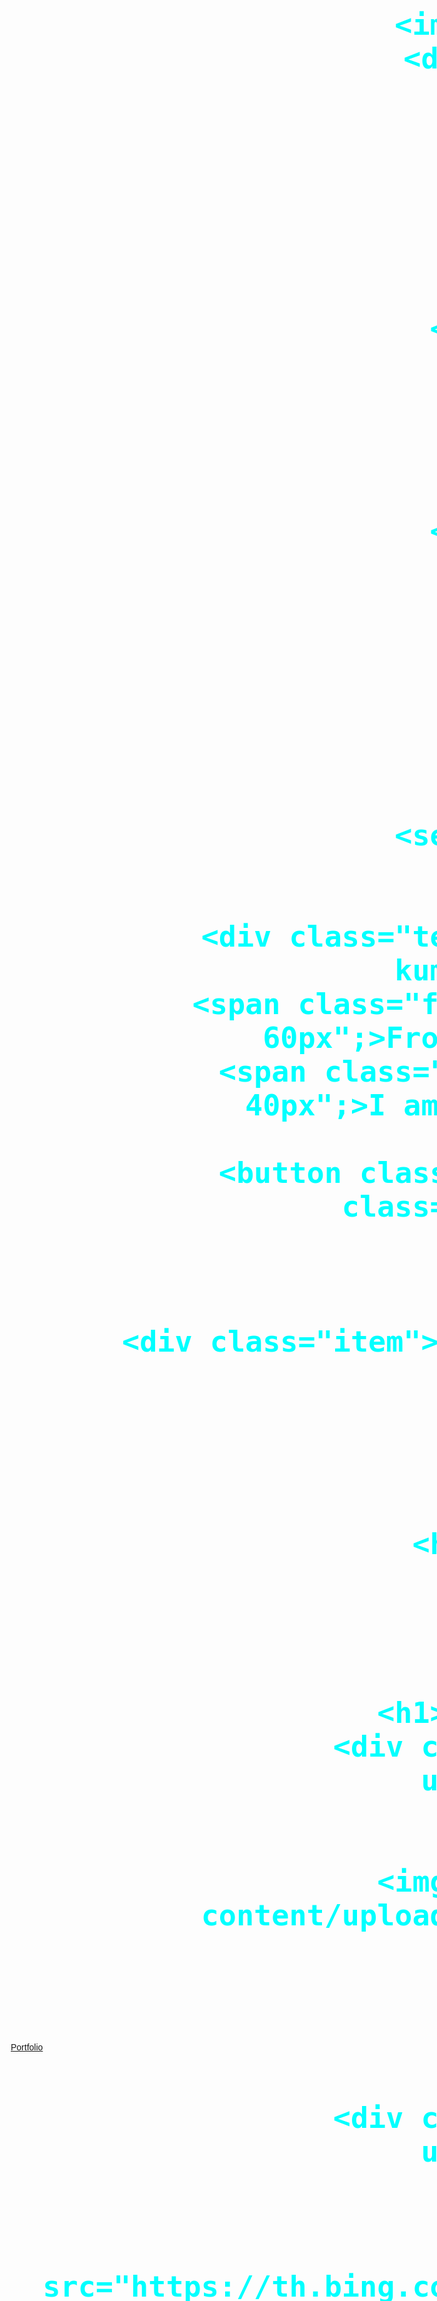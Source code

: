 <!DOCTYPE html>
<html lang="en">
<head>
    <meta charset="UTF-8">
    <meta name="viewport" content="width=device-width, initial-scale=1.0">
    <title>Document</title>
    <link rel="stylesheet" href="style.css">
    <link href='https://unpkg.com/boxicons@2.1.4/css/boxicons.min.css' rel='stylesheet'>
    </style>
</head>
<body>
    <header class="header1">
        <a href="#" class="logo">Portfolio</a>
        <nav class="navbar">
            <a href="index.html">Home</a>
            <a href="#">About</a>
            <a href="#">Skill</a>
            <a href="#">Portfolio</a>
            <a href="#">Contact</a>

        </nav>
    </header>
    <div id="main">
        <img src="www.jpg"alt="" >
        <div id="text-div"></div>
        <div id="scroll-div">
            <h1>Portfolio</h1>
            <h1>Portfolio</h1>
            <h1>Portfolio</h1>
            <h1>Portfolio</h1>
            
        </div>
        <div id="scroll-div2">
            <h1>Aman</h1>
            <h1>Aman</h1>
            <h1>Aman</h1>
            <h1>Aman</h1>
        </div>
        <div id="scroll-div3">
            <h1>photo</h1>
            <h1>photo</h1>
            <h1>photo</h1>
            <h1>photo</h1>
           
        </div>
    </div>
    
    
<!-- <div class="about">About</div> -->
    <section class="home">
        <div class="item">

           <div class="text"><span  class="Aman">Hi, i am Aman kumar</span></div><br>
           <span class="frontend" style="color: aqua;font-size: 60px";>Front end developer</span><br>
          <span class="text1" style="color:red; font-size: 40px";>I am playing football</span><br>
          <br>
        <button class="button">Submit</button> <button class="button">Done</button>

        </div>
        
        <div class="item"><img src="lll.jpg" width="300px"></div>
      
    </section>
    <div id="page2">
        <div id="text4">
            <h5>PROJECT</h5>
            <h1>LATEST <br>PROJECTS</h1>
        </div>
        <div id="project">
            <div class="projects p1">
                <div id="text3">
                    <h1>Netflix clone, <br>Page Design </h1>
                    <div class="circle"><i class="ri-arrow-right-up-line"></i></div>
                </div>
                <div id="image">
                    <img src="https://citizenjournal.net/wp-content/uploads/2021/04/netflix.jpg" alt="">
                </div>
            </div>
            <div class="projects p2">
                <div id="text3">
                    <h1>WEBSITE <br> Design </h1>
                    <div class="circle"><i class="ri-arrow-right-up-line"></i></div>
                </div>
                <div id="image">
                    <img src="https://th.bing.com/th/id/OIP.ExUMGcgLhnkYGwDJXWDd1QHaF8?rs=1&pid=ImgDetMain" alt="">
                </div>
            </div>
            <div class="projects p3">
                <div id="text3">
                    <h1>Python AI <br>Tool </h1>
                    <div class="circle"><i class="ri-arrow-right-up-line"></i></div>
                </div>
                <div id="image">
                    <img src="https://th.bing.com/th/id/OIP.gl2p1DMgj3Y6ltU7iAl2MQHaDL?w=299&h=150&c=7&r=0&o=5&dpr=1.3&pid=1.7" alt="">
                </div>
            </div>
            
        </div>
    </div>
    <div id="page1">
        <img src="./stamp.png" alt="">
        <div id="right">
            <div id="text1">
                <h5>Service</h5>
                <h1> I Have <br>Skill's</h1>
                <h4>-As a web developer, i specialize in creating and maintaining websites and web applications. i responsibilities may include coding, designing user interfaces, testing, debugging, and collaborating with clients or team members. i likely work with various programming languages, frameworks, and technologies to build responsive, functional, and visually appealing web experiences for users. Keeping up with industry trends and best practices is crucial in this fast-evolving field.!</h4>
            </div>
        </div>
        <div id="left">
            <div class="box">
                <h4>--</h4>
                <h1>WEB<br>DEVELOPMENT</h1>
                <div class="circle"><i class="ri-arrow-right-up-line"></i></div>
            </div>
            <div class="box">
                <h4>--</h4>
                <h1>PROGRAMMING<br> LANGUAGE'S</h1>
                <div class="circle"><i class="ri-arrow-right-up-line"></i></div>
            </div>
            <div class="box">
                <h4>--</h4>
                <h1>DESIGNER&<br>FREELANCER</h1>
                <div class="circle"><i class="ri-arrow-right-up-line"></i></div>
            </div>
            
        </div>
    </div>
    

    
</body>
</html>
<style>
*{
    margin: 0;
    padding: 0;
    box-sizing: border-box;
    font-family: 'poppins',sans-serif;
}

#main img{
    height: 50px;
    width: 50px;
    border-radius: 20px;
}
.header{
    height: 100vh;
    width: 100%;
    position: fixed;
    top: 0;
    left: 0;
    width: 80%;

    padding: 20px 10%;
    background:transparent ;
    display: flex;
    justify-content: space-between;
    align-items: center;
    z-index: 100;
    
    
}

.logo{
    position: relative;
    font-size: 25px;
    color:black;
    text-decoration: none;
    font-size: 3vw;
    font-weight: 600;
    padding: 40px;

}
.logo:hover{
    color: red;
}
.navbar{
    font-size: 55px;
    color: aqua;
    text-decoration: none;
    font-weight: 800;
    
}
.navbar a{
    font-size: 20px;
    color:black;
    text-decoration: 500;
    margin-left: 35px;
    text-decoration: none;
    list-style: none;
}
.navbar a:hover{
    color:crimson;
}

/* .container{
    border: 1px solid black;
    width:50px;
    height: 200px;
    clear: right; 
    background-size: cover;
   
} */
.home{
    height: 90vh;
    width: 100%;
   display: flex;
   justify-content: center;
   align-items: center;
   justify-content: space-around;
   margin-top: 10vh;
   background-color: #dadada89;
}

.home-sci{
    position:absolute;
    bottom: 40px;
    display: flex;
    justify-content:space-between;

}
.home-sci a {
    position: relative;
    display: inline-flex;
    justify-content: center;
    align-items: center;
    border: 2px solid black;
    color:rgb(28, 28, 215);
    
   
}

/* .home-sci a ::before{
    position: absolute;
    top: 0;
    left: 0;
    width: 0;
   
}

.home-sci a :hover::before{
width: 100%;
} */
.text .Aman{
    font-size: 80px;
    font-family: sans-serif;
    
}
.button{
    width: 19vh;
    padding: 2vh;
    font-size: 2vh;
    border-radius: 20px;
}
.button:hover{
    background-color: grey;
}
.header1{
    display: flex;
    justify-content: center;
    align-items: center;
    justify-content: space-between;
    width: 100%;
    /* background-color: rgb(98, 0, 255); */
}
.item img{
    border-radius: 30%;
    transition:  ease-in;
    
}
.Aman:hover{
    color: rgb(56, 38, 173);
    cursor: pointer;

}
/* .item img:hover{
    transform: scale();
} */

#main{
    height: 100%;
    width: 100%;
    /* background-color: red; */
    position: relative;
    display: flex;
    align-items: center;
    justify-content: center;

}
#main img{
    height: 700px;
    width: 500px;
    position: relative;
    z-index: 99;
    object-fit: cover;
}
#scroll-div{
    position: absolute;
    top: 24%;
    width: 100%;
    /* height: 100px; */
    white-space: nowrap;
    overflow-x: auto;
    overflow-y: hidden;
}
#scroll-div::-webkit-scrollbar{
    display: none;
}
#scroll-div h1{
    display: inline-block;
    font-size: 160px;
    text-transform: uppercase;
    margin-right: 30px;
    letter-spacing: 4px;
    font-family: monument;
    animation-name: scroll;
    animation-duration: 5s;
    animation-timing-function: linear;
    animation-iteration-count: infinite;

}
#scroll-div2{
    position: absolute;
    top: 44%;
    width: 100%;
    z-index: 100;
    /* height: 100px; */
    white-space: nowrap;
    overflow-x: auto;
    overflow-y: hidden;
}
#scroll-div2::-webkit-scrollbar{
    display: none;
}
#scroll-div2 h1{
    display: inline-block;
    font-size: 160px;
    text-transform: uppercase;
    margin-right: 30px;
    letter-spacing: 4px;
    color: transparent;
    font-family: monument;
    -webkit-text-stroke-width: 2px;
    -webkit-text-stroke-color: #000;
    animation-name: scroll;
    animation-duration: 3s;
    animation-timing-function: linear;
    animation-direction: reverse;
    animation-iteration-count: infinite;

}
#scroll-div3{
    position: absolute;
    top: 64%;
    width: 100%;
    /* height: 100px; */
    white-space: nowrap;
    overflow-x: auto;
    overflow-y: hidden;
}
#scroll-div3::-webkit-scrollbar{
    display: none;
}
#scroll-div3 h1{
    display: inline-block;
    font-size: 160px;
    text-transform: uppercase;
    margin-right: 30px;
    letter-spacing: 4px;
    font-family: monument;
    animation-name: scroll;
    animation-duration: 5s;
    animation-timing-function: linear;
    animation-iteration-count: infinite;
}
#text{
    font-size: 35px;
    position:absolute;
    font-family: monument;
    width: 60%;
    
    z-index: 999;
    top: 9%;
    text-transform: uppercase;
    text-align: center;
}
button{
    stroke-width: 6px;
    fill: transparent;
    stroke: #009ffd;
    stroke-dasharray: 85 400;
    stroke-dashoffset: -220;
    transition: 1s all ease;
}
@keyframes scroll {
    0%{
        transform: translateX(calc(-100% - 35px));

        
    }
    100%{
        
        transform: translateX(0);
       
    }
    /* from{

    }
    to{

    } */
}
.about{
    font-size: 15vh;
   
    border-bottom: 5px dotted black;
   width: 400px;
   transition: -1s;
}
.about:hover{
    color: red;
}

#page2{
    position: relative;
    height: 100vh;
    width: 100vw;
    background-color: #62d8d8bd;
}
#project{
    display: flex;
    align-items: center;
    justify-content: space-between;
    height: 50%;
    width: 90%;
    position: absolute;
    left: 50%;
    transform: translateX(-50%);
    bottom: 5%;
}
.projects{
    border-top: 2px solid #000;
    height: 100%;
    width: 31%;
}
#text3{
    display: flex;
    align-items: center;
    justify-content: space-between;
    padding: 0px 20px;
    height: 30%;
    width: 100%;
}
#image{
    height: 70%;
    width: 100%;
}
#image>img{
    height: 100%;
    width: 100%;
    object-fit: cover;
}
.p2{
    position: relative;
    top: -20%;
}
.p3{
    position: relative;
    top: -50%;
}
#text4{
    position: absolute;
    top: 10%;
    left: 5%;
    height: 20%;
    width: 30%;
}
#text4>h1{
    margin-top: 20px;
    font-size: 50px;
}
#text4>h5{
    color: #8873EF;
    transform: rotate(-20deg);
    position: absolute;
    top: 0%;
    left: 0%;
}
</style>

